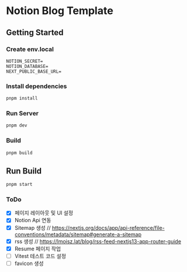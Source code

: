 # Notion Blog Template

## Getting Started

### Create env.local

```
NOTION_SECRET=
NOTION_DATABASE=
NEXT_PUBLIC_BASE_URL=
```

### Install dependencies

```bash
pnpm install
```

### Run Server

```bash
pnpm dev
```

### Build

```bash
pnpm build
```

## Run Build

```bash
pnpm start
```

### ToDo

- [x] 페이지 레이아웃 및 UI 설정
- [x] Notion Api 연동
- [x] Sitemap 생성 // https://nextjs.org/docs/app/api-reference/file-conventions/metadata/sitemap#generate-a-sitemap
- [x] rss 생성 // https://lmoisz.lat/blog/rss-feed-nextjs13-app-router-guide
- [x] Resume 페이지 작업
- [ ] Vitest 테스트 코드 설정
- [ ] favicon 생성

